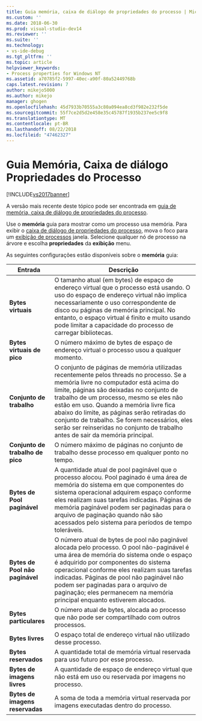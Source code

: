 ```yaml
---
title: Guia memória, caixa de diálogo de propriedades do processo | Microsoft Docs
ms.custom: ''
ms.date: 2018-06-30
ms.prod: visual-studio-dev14
ms.reviewer: ''
ms.suite: ''
ms.technology:
- vs-ide-debug
ms.tgt_pltfrm: ''
ms.topic: article
helpviewer_keywords:
- Process properties for Windows NT
ms.assetid: a70785f2-5997-40ec-a90f-80a52449768b
caps.latest.revision: 7
author: mikejo5000
ms.author: mikejo
manager: ghogen
ms.openlocfilehash: 45d7933b70555a3c80a094ea8cd3f982e232f5de
ms.sourcegitcommit: 55f7ce2d5d2e458e35c45787f1935b237ee5c9f8
ms.translationtype: MT
ms.contentlocale: pt-BR
ms.lasthandoff: 08/22/2018
ms.locfileid: "47462327"
---
```

# <a name="memory-tab-process-properties-dialog-box"></a>Guia Memória, Caixa de diálogo Propriedades do Processo
[!INCLUDE[vs2017banner](../includes/vs2017banner.md)]

A versão mais recente deste tópico pode ser encontrada em [guia de memória, caixa de diálogo de propriedades do processo](https://docs.microsoft.com/visualstudio/debugger/memory-tab-process-properties-dialog-box).  
  
Use o **memória** guia para mostrar como um processo usa memória. Para exibir o [caixa de diálogo de propriedades do processo](../debugger/process-properties-dialog-box.md), mova o foco para um [exibição de processos](../debugger/processes-view.md) janela. Selecione qualquer nó de processo na árvore e escolha **propriedades** da **exibição** menu.  
  
 As seguintes configurações estão disponíveis sobre o **memória** guia:  
  
|Entrada|Descrição|  
|-----------|-----------------|  
|**Bytes virtuais**|O tamanho atual (em bytes) de espaço de endereço virtual que o processo está usando. O uso do espaço de endereço virtual não implica necessariamente o uso correspondente de disco ou páginas de memória principal. No entanto, o espaço virtual é finito e muito usando pode limitar a capacidade do processo de carregar bibliotecas.|  
|**Bytes virtuais de pico**|O número máximo de bytes de espaço de endereço virtual o processo usou a qualquer momento.|  
|**Conjunto de trabalho**|O conjunto de páginas de memória utilizadas recentemente pelos threads no processo. Se a memória livre no computador está acima do limite, páginas são deixadas no conjunto de trabalho de um processo, mesmo se eles não estão em uso. Quando a memória livre fica abaixo do limite, as páginas serão retiradas do conjunto de trabalho. Se forem necessários, eles serão ser reinseridas no conjunto de trabalho antes de sair da memória principal.|  
|**Conjunto de trabalho de pico**|O número máximo de páginas no conjunto de trabalho desse processo em qualquer ponto no tempo.|  
|**Bytes de Pool paginável**|A quantidade atual de pool paginável que o processo alocou. Pool paginado é uma área de memória do sistema em que componentes do sistema operacional adquirem espaço conforme eles realizam suas tarefas indicadas. Páginas de memória paginável podem ser paginadas para o arquivo de paginação quando não são acessados pelo sistema para períodos de tempo toleráveis.|  
|**Bytes de Pool não paginável**|O número atual de bytes de pool não paginável alocada pelo processo. O pool não-paginável é uma área de memória do sistema onde o espaço é adquirido por componentes do sistema operacional conforme eles realizam suas tarefas indicadas. Páginas de pool não paginável não podem ser paginadas para o arquivo de paginação; eles permanecem na memória principal enquanto estiverem alocados.|  
|**Bytes particulares**|O número atual de bytes, alocada ao processo que não pode ser compartilhado com outros processos.|  
|**Bytes livres**|O espaço total de endereço virtual não utilizado desse processo.|  
|**Bytes reservados**|A quantidade total de memória virtual reservada para uso futuro por esse processo.|  
|**Bytes de imagens livres**|A quantidade de espaço de endereço virtual que não está em uso ou reservada por imagens no processo.|  
|**Bytes de imagens reservadas**|A soma de toda a memória virtual reservada por imagens executadas dentro do processo.|



